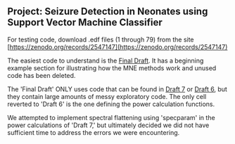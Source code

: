 ## Project: Seizure Detection in Neonates using Support Vector Machine Classifier
For testing code, download .edf files (1 through 79) from the site [https://zenodo.org/records/2547147](https://zenodo.org/records/2547147)

The easiest code to understand is the [Final Draft](/BIM_280_Final_Project_Final_Draft.ipynb). It has a beginning example section for illustrating how the MNE methods work and unused code has been deleted.

The 'Final Draft' ONLY uses code that can be found in [Draft 7](/BIM_280_Final_Project_draft_7.ipynb) or [Draft 6](/BIM_280_Final_Project_draft_6.ipynb), but they contain large amounts of messy exploratory code. The only cell reverted to 'Draft 6' is the one defining the power calculation functions.

We attempted to implement spectral flattening using 'specparam' in the power calculations of 'Draft 7,' but ultimately decided we did not have sufficient time to address the errors we were encountering.
